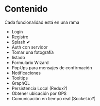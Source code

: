 # Contenido
Cada funcionalidad está en una rama

- Login
- Registro
- Splash ✔
- Auth con servidor
- Tomar una fotografía
- listado
- Formulario Wizard
- PopUps para mensajes de confirmación
- Notificaciones
- Tooltips
- GraphQL
- Persistencia Local (Redux?)
- Obtener ubicación por GPS
- Comunicación en tiempo real (Socket.io?)
